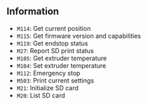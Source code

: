 ## Information

- `M114`: Get current position
- `M115`: Get firmware version and capabilities
- `M119`: Get endstop status
- `M27`: Report SD print status
- `M105`: Get extruder temperature
- `M104`: Set extruder temperature
- `M112`: Emergency stop
- `M503`: Print current settings 
- `M21`: Initialize SD card
- `M20`: List SD card